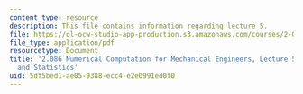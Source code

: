 ```yaml
---
content_type: resource
description: This file contains information regarding lecture 5.
file: https://ol-ocw-studio-app-production.s3.amazonaws.com/courses/2-086-numerical-computation-for-mechanical-engineers-spring-2013/5df5bed1ae059388ecc4e2e0991ed0f0_MIT2_086S13_lecture5.pdf
file_type: application/pdf
resourcetype: Document
title: '2.086 Numerical Computation for Mechanical Engineers, Lecture 5: Probability
  and Statistics'
uid: 5df5bed1-ae05-9388-ecc4-e2e0991ed0f0
---
```

